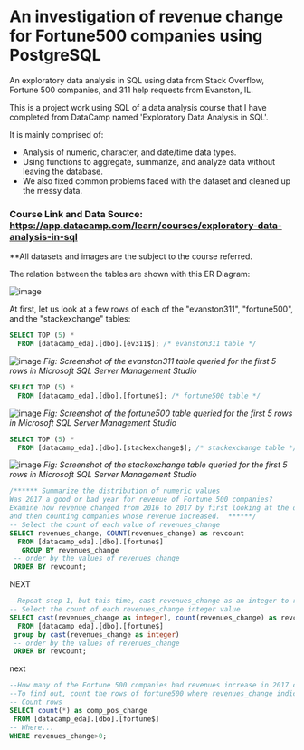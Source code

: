 # An investigation of revenue change for Fortune500 companies using PostgreSQL
An exploratory data analysis in SQL using data from Stack Overflow, Fortune 500 companies, and 311 help requests from Evanston, IL.

This is a project work using SQL of a data analysis course that I have completed from DataCamp named 'Exploratory Data Analysis in SQL'.

It is mainly comprised of:
- Analysis of numeric, character, and date/time data types.
- Using functions to aggregate, summarize, and analyze data without leaving the database.
- We also fixed common problems faced with the dataset and cleaned up the messy data.

### Course Link and Data Source: https://app.datacamp.com/learn/courses/exploratory-data-analysis-in-sql
**All datasets and images are the subject to the course referred.

The relation between the tables are shown with this ER Diagram:

![image](https://github.com/Rezwan66/EDA_fortune500-companies/blob/b591a6b4d0b233036c2c91e108baf7a260f8f47d/erdiagram.png)


At first, let us look at a few rows of each of the "evanston311", "fortune500", and the "stackexchange" tables:

```sql
SELECT TOP (5) *
  FROM [datacamp_eda].[dbo].[ev311$]; /* evanston311 table */
```

![image](https://user-images.githubusercontent.com/63563859/216164510-d16ddad8-a184-42d7-972a-524cac7ce905.png)
*Fig: Screenshot of the evanston311 table queried for the first 5 rows in Microsoft SQL Server Management Studio*

```sql
SELECT TOP (5) *
  FROM [datacamp_eda].[dbo].[fortune$]; /* fortune500 table */
```

![image](https://user-images.githubusercontent.com/63563859/216167568-f7d574a6-fd42-4bd2-8abe-35a00554da0d.png)
*Fig: Screenshot of the fortune500 table queried for the first 5 rows in Microsoft SQL Server Management Studio*

```sql
SELECT TOP (5) *
  FROM [datacamp_eda].[dbo].[stackexchange$]; /* stackexchange table */
```

![image](https://user-images.githubusercontent.com/63563859/216168942-c891ab9d-3357-43cd-8b48-0aae273ead7d.png)
*Fig: Screenshot of the stackexchange table queried for the first 5 rows in Microsoft SQL Server Management Studio*

```sql
/****** Summarize the distribution of numeric values
Was 2017 a good or bad year for revenue of Fortune 500 companies? 
Examine how revenue changed from 2016 to 2017 by first looking at the distribution of revenues_change 
and then counting companies whose revenue increased.  ******/
-- Select the count of each value of revenues_change
SELECT revenues_change, COUNT(revenues_change) as revcount
  FROM [datacamp_eda].[dbo].[fortune$]
   GROUP BY revenues_change
 -- order by the values of revenues_change
 ORDER BY revcount;
```
NEXT

```sql
--Repeat step 1, but this time, cast revenues_change as an integer to reduce the number of different values.
-- Select the count of each revenues_change integer value
SELECT cast(revenues_change as integer), count(revenues_change) as revcount
  FROM [datacamp_eda].[dbo].[fortune$]
 group by cast(revenues_change as integer)
 -- order by the values of revenues_change
 ORDER BY revcount;
 ```
 next
 
 ```sql
 --How many of the Fortune 500 companies had revenues increase in 2017 compared to 2016? 
--To find out, count the rows of fortune500 where revenues_change indicates an increase.
-- Count rows 
SELECT count(*) as comp_pos_change
  FROM [datacamp_eda].[dbo].[fortune$]
 -- Where...
 WHERE revenues_change>0;
 ```
